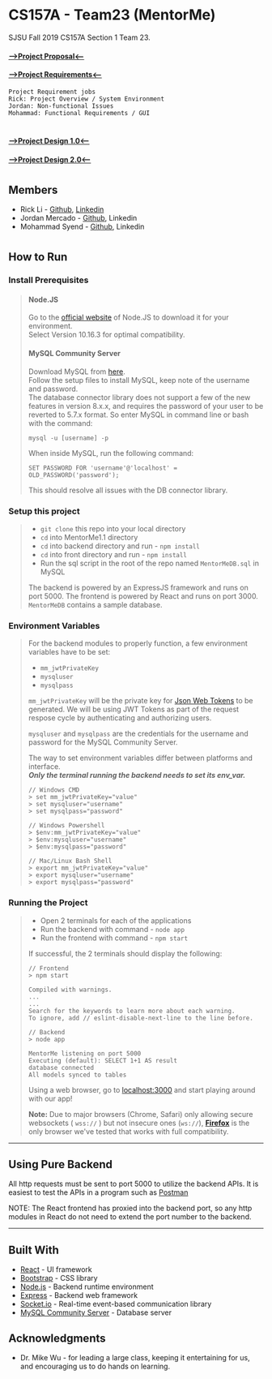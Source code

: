# CS157A - Team23 (MentorMe)

SJSU Fall 2019 CS157A Section 1 Team 23.

#### [-->Project Proposal<--](https://docs.google.com/document/d/191xEl2XGk7AGcIiCMkq1VEpFbaK1IXagQnY6_I51A5o/edit?usp=sharing)

#### [-->Project Requirements<--](https://docs.google.com/document/d/1WV8IgyHZor9jhwabe3yzM_h_zN1EHyvUDX-x4yZ9Rh0/edit?usp=sharing)

```
Project Requirement jobs
Rick: Project Overview / System Environment
Jordan: Non-functional Issues
Mohammad: Functional Requirements / GUI
```

#

#### [-->Project Design 1.0<--](https://docs.google.com/document/d/177uJQPxo0i80Cl-C0bx5Qnmhi2_MS9_nIZISewf4HiA/edit?usp=sharing)

#### [-->Project Design 2.0<--](https://docs.google.com/document/d/1aaQGpIBDItS3Z1BzWaHIJyZohfQIl5d1qrC4ntv5-l8/edit?usp=sharing)

#

## Members

- Rick Li - [Github](https://github.com/rickdiculousli), [Linkedin](https://www.linkedin.com/in/rickdiculousli/)
- Jordan Mercado - [Github](https://github.com/jmercad0), Linkedin
- Mohammad Syend - [Github](https://github.com/mohammad-syed), Linkedin

#

## How to Run

### Install Prerequisites

> #### Node.JS
>
> Go to the [official website](https://nodejs.org/en/) of Node.JS to download it for your environment.  
> Select Version 10.16.3 for optimal compatibility.
>
> #### MySQL Community Server
>
> Download MySQL from [here](https://dev.mysql.com/downloads/mysql/).  
> Follow the setup files to install MySQL, keep note of the username and password.  
> The database connector library does not support a few of the new features in version 8.x.x, and requires the password of your user to be reverted to 5.7.x format. So enter MySQL in command line or bash with the command:
>
> ```
> mysql -u [username] -p
> ```
>
> When inside MySQL, run the following command:
>
> ```
> SET PASSWORD FOR 'username'@'localhost' = OLD_PASSWORD('password');
> ```
>
> This should resolve all issues with the DB connector library.

### Setup this project

> - `git clone` this repo into your local directory
> - `cd` into MentorMe1.1 directory
> - `cd` into backend directory and run - `npm install`
> - `cd` into front directory and run - `npm install`
> - Run the sql script in the root of the repo named `MentorMeDB.sql` in MySQL
>
> The backend is powered by an ExpressJS framework and runs on port 5000.
> The frontend is powered by React and runs on port 3000. `MentorMeDB` contains a sample database.

### Environment Variables

> For the backend modules to properly function, a few environment variables have to be set:
>
> - `mm_jwtPrivateKey`
> - `mysqluser`
> - `mysqlpass`  
>
>
> `mm_jwtPrivateKey` will be the private key for [Json Web Tokens](https://jwt.io/) to be generated. We will be using JWT Tokens as part of the request respose cycle by authenticating and authorizing users.
>
> `mysqluser` and `mysqlpass` are the credentials for the username and password for the MySQL Community Server.
>
> The way to set environment variables differ between platforms and interface.  
> **_Only the terminal running the backend needs to set its env_var._**
>
> ```
> // Windows CMD
> > set mm_jwtPrivateKey="value"
> > set mysqluser="username"
> > set mysqlpass="password"
>
> // Windows Powershell
> > $env:mm_jwtPrivateKey="value"
> > $env:mysqluser="username"
> > $env:mysqlpass="password"
>
> // Mac/Linux Bash Shell
> > export mm_jwtPrivateKey="value"
> > export mysqluser="username"
> > export mysqlpass="password"
> ```

### Running the Project

> - Open 2 terminals for each of the applications
> - Run the backend with command - `node app`
> - Run the frontend with command - `npm start`
>
> If successful, the 2 terminals should display the following:
>
> ```
> // Frontend
> > npm start
>
> Compiled with warnings.
> ...
> ...
> Search for the keywords to learn more about each warning.
> To ignore, add // eslint-disable-next-line to the line before.
> ```
>
> ```
> // Backend
> > node app
>
> MentorMe listening on port 5000
> Executing (default): SELECT 1+1 AS result
> database connected
> All models synced to tables
> ```
>
> Using a web browser, go to <localhost:3000> and start playing around with our app!
>
> **Note:** Due to major browsers (Chrome, Safari) only allowing secure websockets ( `wss://` ) but not insecure ones (`ws://`), [**Firefox**](https://www.mozilla.org/en-US/firefox/) is the only browser we've tested that works with full compatibility.

---

## Using Pure Backend

All http requests must be sent to port 5000 to utilize the backend APIs. It is easiest to test the APIs in a program such as [Postman](https://www.getpostman.com/)

NOTE: The React frontend has proxied into the backend port, so any http modules in React do not need to extend the port number to the backend.

---

## Built With

- [React](https://reactjs.org/) - UI framework
- [Bootstrap](https://getbootstrap.com/) - CSS library
- [Node.js](https://nodejs.org/en/) - Backend runtime environment
- [Express](https://expressjs.com/) - Backend web framework
- [Socket.io](https://socket.io/) - Real-time event-based communication library
- [MySQL Community Server](https://dev.mysql.com/downloads/mysql/) - Database server

## Acknowledgments

- Dr. Mike Wu - for leading a large class, keeping it entertaining for us, and encouraging us to do hands on learning.
